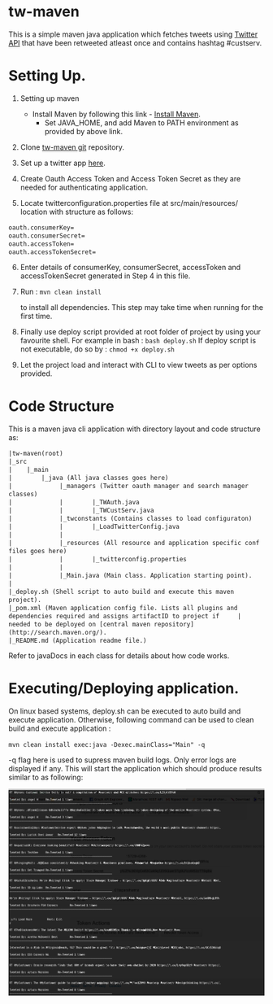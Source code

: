 # tw-maven
This is a simple maven java application which fetches tweets using [Twitter API](https://dev.twitter.com/docs) that have been retweeted atleast once and contains hashtag #custserv. 

# Setting Up.

1. Setting up maven 
    
    * Install Maven by following this link - [Install Maven](http://maven.apache.org/install.html). 
       * Set JAVA_HOME, and add Maven to PATH environment as provided by above link.
        
2. Clone [tw-maven git](https://github.com/t6nand/tw-maven) repository.
3. Set up a twitter app [here](https://apps.twitter.com/).
4. Create Oauth Access Token and Access Token Secret as they are needed for authenticating application.
5. Locate twitterconfiguration.properties file at src/main/resources/ location with structure as follows: 

```
oauth.consumerKey=
oauth.consumerSecret=
oauth.accessToken=
oauth.accessTokenSecret=
```

6. Enter details of consumerKey, consumerSecret, accessToken and accessTokenSecret generated in Step 4 in this file. 
7. Run :
    `mvn clean install`
    
    to install all dependencies. This step may take time when running for the first time.
    
8. Finally use deploy script provided at root folder of project by using your favourite shell. 
    For example in bash : `bash deploy.sh`
    If deploy script is not executable, do so by : `chmod +x deploy.sh`
    
9. Let the project load and interact with CLI to view tweets as per options provided. 

# Code Structure 
This is a maven java cli application with directory layout and code structure as:

```
|tw-maven(root)
|_src
|    |_main
|        |_java (All java classes goes here)
|             |_managers (Twitter oauth manager and search manager classes)
|             |        |_TWAuth.java
|             |        |_TWCustServ.java     
|             |_twconstants (Contains classes to load configuraton)
|             |        |_LoadTwitterConfig.java
|             |
|             |_resources (All resource and application specific conf files goes here)
|             |        |_twitterconfig.properties
|             |
|             |_Main.java (Main class. Application starting point).
|
|_deploy.sh (Shell script to auto build and execute this maven project).
|_pom.xml (Maven application config file. Lists all plugins and dependencies required and assigns artifactID to project if     |         needed to be deployed on [central maven repository](http://search.maven.org/).
|_README.md (Application readme file.)
```
             
Refer to javaDocs in each class for details about how code works. 

# Executing/Deploying application. 
On linux based systems, deploy.sh can be executed to auto build and execute application. Otherwise, following command can be used to clean build and execute application :

`mvn clean install exec:java -Dexec.mainClass="Main" -q`

-q flag here is used to supress maven build logs. Only error logs are displayed if any. This will start the application which should produce results similar to as following: 

![alt tag](https://raw.githubusercontent.com/t6nand/tw-maven/master/src/main/resources/screen_shot_result.png)
